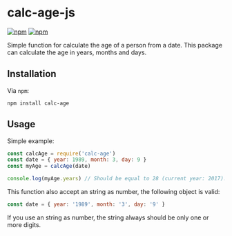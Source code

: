 # calc-age-js

[![npm](https://img.shields.io/npm/v/calc-age.svg)](https://www.npmjs.com/package/calc-age)
[![npm](https://img.shields.io/npm/dm/calc-age.svg)](https://www.npmjs.com/package/calc-age)

Simple function for calculate the age of a person from a date. This package can calculate the age in years, months and days.

## Installation

Via `npm`:

```shell
npm install calc-age
```

## Usage

Simple example:

```js
const calcAge = require('calc-age')
const date = { year: 1989, month: 3, day: 9 }
const myAge = calcAge(date)

console.log(myAge.years) // Should be equal to 28 (current year: 2017).
```

This function also accept an string as number, the following object is valid:

```js
const date = { year: '1989', month: '3', day: '9' }
```

If you use an string as number, the string always should be only one or more digits.
